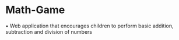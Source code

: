 # Math-Game

•	Web application that encourages children to perform basic addition, subtraction and division of numbers 
